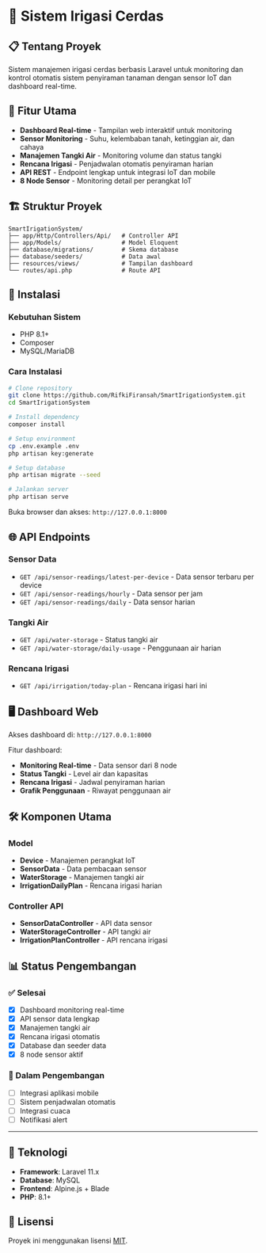 # 🌱 Sistem Irigasi Cerdas

## 📋 Tentang Proyek

Sistem manajemen irigasi cerdas berbasis Laravel untuk monitoring dan kontrol otomatis sistem penyiraman tanaman dengan sensor IoT dan dashboard real-time.

## 🚀 Fitur Utama

- **Dashboard Real-time** - Tampilan web interaktif untuk monitoring
- **Sensor Monitoring** - Suhu, kelembaban tanah, ketinggian air, dan cahaya
- **Manajemen Tangki Air** - Monitoring volume dan status tangki
- **Rencana Irigasi** - Penjadwalan otomatis penyiraman harian
- **API REST** - Endpoint lengkap untuk integrasi IoT dan mobile
- **8 Node Sensor** - Monitoring detail per perangkat IoT

## 🏗️ Struktur Proyek

```
SmartIrigationSystem/
├── app/Http/Controllers/Api/   # Controller API
├── app/Models/                 # Model Eloquent
├── database/migrations/        # Skema database
├── database/seeders/           # Data awal
├── resources/views/            # Tampilan dashboard
└── routes/api.php              # Route API
```

## 🔧 Instalasi

### Kebutuhan Sistem
- PHP 8.1+
- Composer
- MySQL/MariaDB

### Cara Instalasi
```bash
# Clone repository
git clone https://github.com/RifkiFiransah/SmartIrigationSystem.git
cd SmartIrigationSystem

# Install dependency
composer install

# Setup environment
cp .env.example .env
php artisan key:generate

# Setup database
php artisan migrate --seed

# Jalankan server
php artisan serve
```

Buka browser dan akses: `http://127.0.0.1:8000`

## 🌐 API Endpoints

### Sensor Data
- `GET /api/sensor-readings/latest-per-device` - Data sensor terbaru per device
- `GET /api/sensor-readings/hourly` - Data sensor per jam
- `GET /api/sensor-readings/daily` - Data sensor harian

### Tangki Air
- `GET /api/water-storage` - Status tangki air
- `GET /api/water-storage/daily-usage` - Penggunaan air harian

### Rencana Irigasi
- `GET /api/irrigation/today-plan` - Rencana irigasi hari ini

## 🖥️ Dashboard Web

Akses dashboard di: `http://127.0.0.1:8000`

Fitur dashboard:
- **Monitoring Real-time** - Data sensor dari 8 node
- **Status Tangki** - Level air dan kapasitas
- **Rencana Irigasi** - Jadwal penyiraman harian
- **Grafik Penggunaan** - Riwayat penggunaan air

## 🛠️ Komponen Utama

### Model
- **Device** - Manajemen perangkat IoT
- **SensorData** - Data pembacaan sensor
- **WaterStorage** - Manajemen tangki air
- **IrrigationDailyPlan** - Rencana irigasi harian

### Controller API
- **SensorDataController** - API data sensor
- **WaterStorageController** - API tangki air
- **IrrigationPlanController** - API rencana irigasi

## 📊 Status Pengembangan

### ✅ Selesai
- [x] Dashboard monitoring real-time
- [x] API sensor data lengkap
- [x] Manajemen tangki air
- [x] Rencana irigasi otomatis
- [x] Database dan seeder data
- [x] 8 node sensor aktif

### 🔄 Dalam Pengembangan
- [ ] Integrasi aplikasi mobile
- [ ] Sistem penjadwalan otomatis
- [ ] Integrasi cuaca
- [ ] Notifikasi alert

---

## 🔧 Teknologi

- **Framework**: Laravel 11.x
- **Database**: MySQL
- **Frontend**: Alpine.js + Blade
- **PHP**: 8.1+

## 📝 Lisensi

Proyek ini menggunakan lisensi [MIT](https://opensource.org/licenses/MIT).
